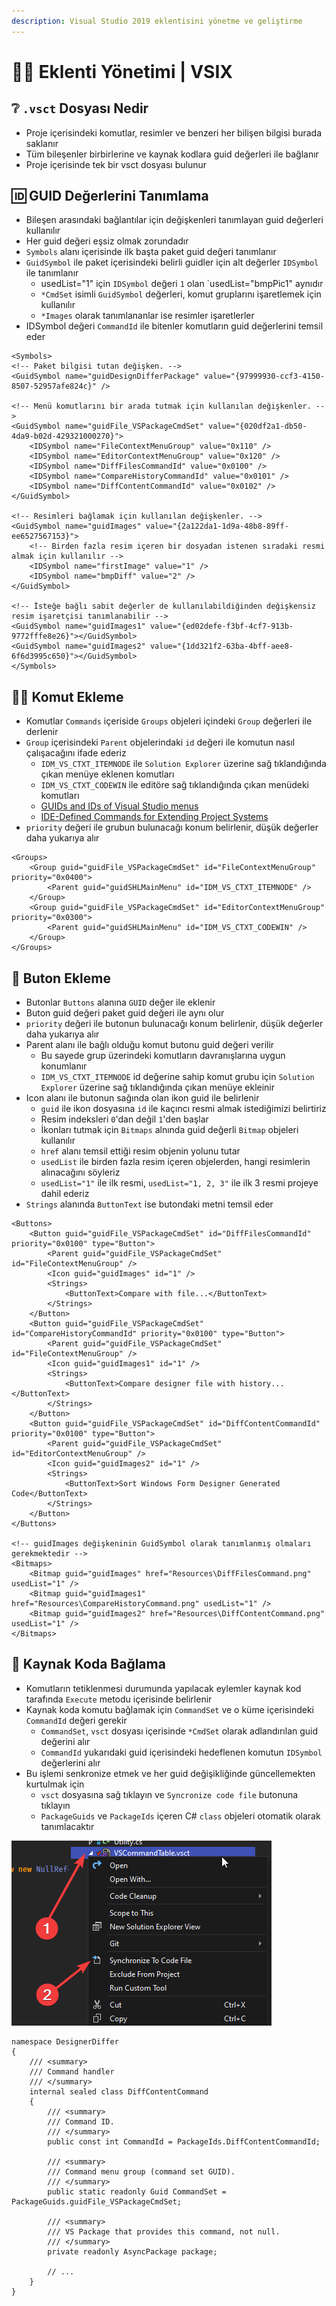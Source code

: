 ```yaml
---
description: Visual Studio 2019 eklentisini yönetme ve geliştirme
---
```


# 👨‍💼 Eklenti Yönetimi \| VSIX

## ❔ `.vsct` Dosyası Nedir

* Proje içerisindeki komutlar, resimler ve benzeri her bilişen bilgisi burada saklanır
* Tüm bileşenler birbirlerine ve kaynak kodlara guid değerleri ile bağlanır
* Proje içerisinde tek bir vsct dosyası bulunur

## 🆔 GUID Değerlerini Tanımlama

* Bileşen arasındaki bağlantılar için değişkenleri tanımlayan guid değerleri kullanılır
* Her guid değeri eşsiz olmak zorundadır
* `Symbols` alanı içerisinde ilk başta paket guid değeri tanımlanır
* `GuidSymbol` ile paket içerisindeki belirli guidler için alt değerler `IDSymbol` ile tanımlanır
  * usedList="1" için `IDSymbol` değeri `1` olan \`usedList="bmpPic1" aynıdır
  * `*CmdSet` isimli `GuidSymbol` değerleri, komut gruplarını işaretlemek için kullanılır
  * `*Images` olarak tanımlananlar ise resimler işaretlerler
* IDSymbol değeri `CommandId` ile bitenler komutların guid değerlerini temsil eder

```markup
<Symbols>
<!-- Paket bilgisi tutan değişken. -->
<GuidSymbol name="guidDesignDifferPackage" value="{97999930-ccf3-4150-8507-52957afe824c}" />

<!-- Menü komutlarını bir arada tutmak için kullanılan değişkenler. -->
<GuidSymbol name="guidFile_VSPackageCmdSet" value="{020df2a1-db50-4da9-b02d-429321000270}">
    <IDSymbol name="FileContextMenuGroup" value="0x110" />
    <IDSymbol name="EditorContextMenuGroup" value="0x120" />
    <IDSymbol name="DiffFilesCommandId" value="0x0100" />
    <IDSymbol name="CompareHistoryCommandId" value="0x0101" />
    <IDSymbol name="DiffContentCommandId" value="0x0102" />
</GuidSymbol>

<!-- Resimleri bağlamak için kullanılan değişkenler. -->
<GuidSymbol name="guidImages" value="{2a122da1-1d9a-48b8-89ff-ee6527567153}">
    <!-- Birden fazla resim içeren bir dosyadan istenen sıradaki resmi almak için kullanılır -->
    <IDSymbol name="firstImage" value="1" />
    <IDSymbol name="bmpDiff" value="2" />
</GuidSymbol>

<!-- İsteğe bağlı sabit değerler de kullanılabildiğinden değişkensiz resim işaretçisi tanımlanabilir -->
<GuidSymbol name="guidImages1" value="{ed02defe-f3bf-4cf7-913b-9772fffe8e26}"></GuidSymbol>
<GuidSymbol name="guidImages2" value="{1dd321f2-63ba-4bff-aee8-6f6d3995c650}"></GuidSymbol>
</Symbols>
```

## 👨‍💻 Komut Ekleme

* Komutlar `Commands` içeriside `Groups` objeleri içindeki `Group` değerleri ile derlenir
* `Group` içerisindeki `Parent` objelerindaki `id` değeri ile komutun nasıl çalışacağını ifade ederiz
  * `IDM_VS_CTXT_ITEMNODE` ile `Solution Explorer` üzerine sağ tıklandığında çıkan menüye eklenen komutları
  * `IDM_VS_CTXT_CODEWIN` ile editöre sağ tıklandığında çıkan menüdeki komutları
  * [GUIDs and IDs of Visual Studio menus](https://docs.microsoft.com/en-us/visualstudio/extensibility/internals/guids-and-ids-of-visual-studio-menus?view=vs-2019s)
  * [IDE-Defined Commands for Extending Project Systems](https://docs.microsoft.com/en-us/visualstudio/extensibility/internals/ide-defined-commands-for-extending-project-systems?view=vs-2019s)
* `priority` değeri ile grubun bulunacağı konum belirlenir, düşük değerler daha yukarıya alır

```markup
<Groups>
    <Group guid="guidFile_VSPackageCmdSet" id="FileContextMenuGroup" priority="0x0400">
        <Parent guid="guidSHLMainMenu" id="IDM_VS_CTXT_ITEMNODE" />
    </Group>
    <Group guid="guidFile_VSPackageCmdSet" id="EditorContextMenuGroup" priority="0x0300">
        <Parent guid="guidSHLMainMenu" id="IDM_VS_CTXT_CODEWIN" />
    </Group>
</Groups>
```

## 🔘 Buton Ekleme

* Butonlar `Buttons` alanına `GUID` değer ile eklenir
* Buton guid değeri paket guid değeri ile aynı olur
* `priority` değeri ile butonun bulunacağı konum belirlenir, düşük değerler daha yukarıya alır
* Parent alanı ile bağlı olduğu komut butonu guid değeri verilir
  * Bu sayede grup üzerindeki komutların davranışlarına uygun konumlanır
  * `IDM_VS_CTXT_ITEMNODE` id değerine sahip komut grubu için `Solution Explorer` üzerine sağ tıklandığında çıkan menüye ekleinir
* Icon alanı ile butonun sağında olan ikon guid ile belirlenir
  * `guid` ile ikon dosyasına `id` ile kaçıncı resmi almak istediğimizi belirtiriz
  * Resim indeksleri `0`'dan değil `1`'den başlar
  * İkonları tutmak için `Bitmaps` alnında guid değerli `Bitmap` objeleri kullanılır
  * `href` alanı temsil ettiği resim objenin yolunu tutar
  * `usedList` ile birden fazla resim içeren objelerden, hangi resimlerin alınacağını söyleriz
  * `usedList="1"` ile ilk resmi, `usedList="1, 2, 3"` ile ilk 3 resmi projeye dahil ederiz
* `Strings` alanında `ButtonText` ise butondaki metni temsil eder

```markup
<Buttons>
    <Button guid="guidFile_VSPackageCmdSet" id="DiffFilesCommandId" priority="0x0100" type="Button">
        <Parent guid="guidFile_VSPackageCmdSet" id="FileContextMenuGroup" />
        <Icon guid="guidImages" id="1" />
        <Strings>
            <ButtonText>Compare with file...</ButtonText>
        </Strings>
    </Button>
    <Button guid="guidFile_VSPackageCmdSet" id="CompareHistoryCommandId" priority="0x0100" type="Button">
        <Parent guid="guidFile_VSPackageCmdSet" id="FileContextMenuGroup" />
        <Icon guid="guidImages1" id="1" />
        <Strings>
            <ButtonText>Compare designer file with history...</ButtonText>
        </Strings>
    </Button>
    <Button guid="guidFile_VSPackageCmdSet" id="DiffContentCommandId" priority="0x0100" type="Button">
        <Parent guid="guidFile_VSPackageCmdSet" id="EditorContextMenuGroup" />
        <Icon guid="guidImages2" id="1" />
        <Strings>
            <ButtonText>Sort Windows Form Designer Generated Code</ButtonText>
        </Strings>
    </Button>
</Buttons>

<!-- guidImages değişkeninin GuidSymbol olarak tanımlanmış olmaları gerekmektedir -->
<Bitmaps>
    <Bitmap guid="guidImages" href="Resources\DiffFilesCommand.png" usedList="1" />
    <Bitmap guid="guidImages1" href="Resources\CompareHistoryCommand.png" usedList="1" />
    <Bitmap guid="guidImages2" href="Resources\DiffContentCommand.png" usedList="1" />
</Bitmaps>
```

## 🔌 Kaynak Koda Bağlama

* Komutların tetiklenmesi durumunda yapılacak eylemler kaynak kod tarafında `Execute` metodu içerisinde belirlenir
* Kaynak koda komutu bağlamak için `CommandSet` ve o küme içerisindeki `CommandId` değeri gerekir
  * `CommandSet`, `vsct` dosyası içerisinde `*CmdSet` olarak adlandırılan guid değerini alır
  * `CommandId` yukarıdaki guid içerisindeki hedeflenen komutun `IDSymbol` değerlerini alır
* Bu işlemi senkronize etmek ve her guid değişikliğinde güncellemekten kurtulmak için
  * `vsct` dosyasına sağ tıklayın ve `Syncronize code file` butonuna tıklayın
  * `PackageGuids` ve `PackageIds` içeren C\# `class` objeleri otomatik olarak tanımlacaktır 

![](../../.gitbook/assets/vsix_sync_manifest.png)

```aspnet
namespace DesignerDiffer
{
    /// <summary>
    /// Command handler
    /// </summary>
    internal sealed class DiffContentCommand
    {
        /// <summary>
        /// Command ID.
        /// </summary>
        public const int CommandId = PackageIds.DiffContentCommandId;

        /// <summary>
        /// Command menu group (command set GUID).
        /// </summary>
        public static readonly Guid CommandSet = PackageGuids.guidFile_VSPackageCmdSet;

        /// <summary>
        /// VS Package that provides this command, not null.
        /// </summary>
        private readonly AsyncPackage package;

        // ...
    }
}
```

